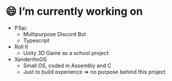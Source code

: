 # 😄 I’m currently working on

 - P3ac
   - Multipurpose Discord Bot
   - Typescript
 - Roll It
   - Unity 3D Game as a school project
 - XanderihnOS
   - Small OS, coded in Assembly and C
   - Just to build experience => no purpose behind this project

